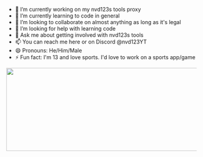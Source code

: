 - 🔭 I’m currently working on my nvd123s tools proxy
- 🌱 I’m currently learning to code in general
- 👯 I’m looking to collaborate on almost anything as long as it's legal
- 🤔 I’m looking for help with learning code
- 💬 Ask me about getting involved with nvd123s tools
- 📫 You can reach me here or on Discord @nvd123YT
- 😄 Pronouns: He/Him/Male
- ⚡ Fun fact: I'm 13 and love sports. I'd love to work on a sports app/game

<p align="center">
  <img width="800" height="220" src="https://streak-stats.demolab.com?user=watchgamingvideos&theme=highcontrast&hide_border=true&border_radius=5&card_width=800">
</p>

